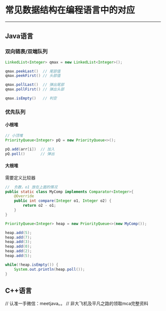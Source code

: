 # 常见数据结构在编程语言中的对应


---
## Java语言

### 双向链表/双端队列
```java
LinkedList<Integer> qmax = new LinkedList<Integer>();

qmax.peekLast()  // 尾部值
qmax.peekFirst() // 头部值

qmax.pollLast()  // 弹出尾部
qmax.pollFirst() // 弹出头部

qmax.isEmpty()   // 判空
```


### 优先队列

#### 小根堆
```java
// 小顶堆
PriorityQueue<Integer> pQ = new PriorityQueue<>();

pQ.add(arr[i])  // 加入
pQ.poll()       // 弹出
```


#### 大根堆
需要定义比较器
```java
//  负数，o1 放在上面的情况
public static class MyComp implements Comparator<Integer>{
    @Override
    public int compare(Integer o1, Integer o2) {
        return o2 - o1;
    }
}

PriorityQueue<Integer> heap = new PriorityQueue<>(new MyComp());

heap.add(5);
heap.add(7);
heap.add(3);
heap.add(0);
heap.add(2);
heap.add(5);

while(!heap.isEmpty()) {
    System.out.println(heap.poll());
}

```



## C++语言

// 认准一手微信：meetjava。。
// 非大飞机及平凡之路的领取mca完整资料